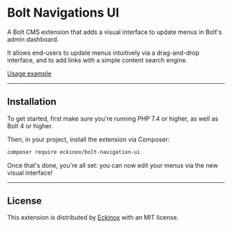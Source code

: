 # Bolt Navigations UI

A Bolt CMS extension that adds a visual interface to update menus in Bolt's admin dashboard.

It allows end-users to update menus intuitively via a drag-and-drop interface, and to add links with a simple content search engine.

[Usage example](!usage-example.gif)

---

## Installation

To get started, first make sure you're running PHP 7.4 or higher, as well as Bolt 4 or higher.

Then, in your project, install the extension via Composer:

```bash
composer require eckinox/bolt-navigation-ui
```

Once that's done, you're all set: you can now edit your menus via the new visual interface!

---

## License

This extension is distributed by [Eckinox](https://www.eckinox.ca/) with an MIT license.
